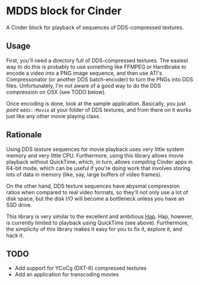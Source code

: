 MDDS block for Cinder
=====================

A Cinder block for playback of sequences of DDS-compressed textures.

Usage
-----

First, you'll need a directory full of DDS-compressed textures. The easiest way
to do this is probably to use something like FFMPEG or Handbrake to encode a
video into a PNG image sequence, and then use ATI's Compressonator (or another
DDS batch-encoder) to turn the PNGs into DDS files. Unfortunately, I'm not
aware of a good way to do the DDS compression on OSX (see TODO below).

Once encoding is done, look at the sample application. Basically, you just
point `mdds::Movie` at your folder of DDS textures, and from there on it works
just like any other movie playing class.

Rationale
---------

Using DDS texture sequences for movie playback uses very little system memory
and very little CPU. Furthermore, using this library allows movie playback
without QuickTime, which, in turn, allows compiling Cinder apps in 64-bit mode,
which can be useful if you're doing work that involves storing lots of data in
memory (like, say, large buffers of video frames).

On the other hand, DDS texture sequences have abysmal compression ratios when
compared to real video formats, so they'll not only use a lot of disk space,
but the disk I/O will become a bottleneck unless you have an SSD drive.

This library is very similar to the excellent and ambitious
[Hap](https://github.com/Vidvox/hap). Hap, however, is currently limited to
playback using QuickTime (see above). Furthermore, the simplicity of this
library makes it easy for you to fix it, explore it, and hack it.

TODO
----

* Add support for YCoCg (DXT-6) compressed textures
* Add an application for transcoding movies
